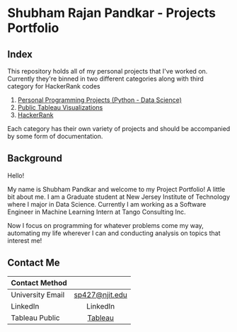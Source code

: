 # Shubham Rajan Pandkar - Projects Portfolio

## Index

This repository holds all of my personal projects that I've worked on. Currently they're binned in two different categories along with third category for HackerRank codes

1. [Personal Programming Projects (Python - Data Science)](https://github.com/shubhampandkar/shubhampandkar/tree/main/Personal%20Programming%20Projects)
2. [Public Tableau Visualizations](https://github.com/shubhampandkar/shubhampandkar/tree/main/Public%20Tableau%20Visualizations)
3. [HackerRank](https://github.com/shubhampandkar/shubhampandkar/tree/main/HackerRank)

Each category has their own variety of projects and should be accompanied by some form of documentation.

## Background

Hello!

My name is Shubham Pandkar and welcome to my Project Portfolio! A little bit about me. 
I am a Graduate student at New Jersey Institute of Technology where I major in Data Science. 
Currently I am working as a Software Engineer in Machine Learning Intern at Tango Consulting Inc.


Now I focus on programming for whatever problems come my way, automating my life wherever I can and conducting analysis on topics that interest me!

## Contact Me

| Contact Method     |	                                                                  |
|--------------------|:-----------------------------------------------------------------:|
| University Email   | [sp427@njit.edu](sp427@njit.edu)                                  |
| LinkedIn	          | LinkedIn                                                          |
| Tableau Public     | [Tableau](https://public.tableau.com/app/profile/shubham.rajan.pandkar)|                          
 
